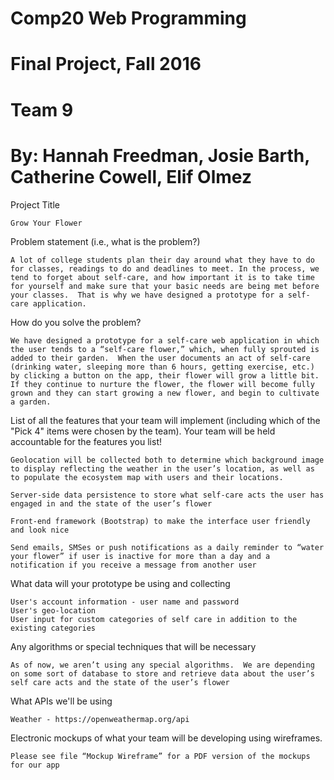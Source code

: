 # Comp20 Web Programming 
# Final Project, Fall 2016
# Team 9
# By: Hannah Freedman, Josie Barth, Catherine Cowell, Elif Olmez

Project Title

    Grow Your Flower 

Problem statement (i.e., what is the problem?)

    A lot of college students plan their day around what they have to do for classes, readings to do and deadlines to meet. In the process, we tend to forget about self-care, and how important it is to take time for yourself and make sure that your basic needs are being met before your classes.  That is why we have designed a prototype for a self-care application.  

How do you solve the problem? 

    We have designed a prototype for a self-care web application in which the user tends to a “self-care flower,” which, when fully sprouted is added to their garden.  When the user documents an act of self-care (drinking water, sleeping more than 6 hours, getting exercise, etc.) by clicking a button on the app, their flower will grow a little bit. If they continue to nurture the flower, the flower will become fully grown and they can start growing a new flower, and begin to cultivate a garden.

List of all the features that your team will implement (including which of the "Pick 4" items were chosen by the team). Your team will be held accountable for the features you list!

    Geolocation will be collected both to determine which background image to display reflecting the weather in the user’s location, as well as to populate the ecosystem map with users and their locations. 

    Server-side data persistence to store what self-care acts the user has engaged in and the state of the user’s flower

    Front-end framework (Bootstrap) to make the interface user friendly and look nice

    Send emails, SMSes or push notifications as a daily reminder to “water your flower” if user is inactive for more than a day and a notification if you receive a message from another user

What data will your prototype be using and collecting

    User's account information - user name and password
    User's geo-location
    User input for custom categories of self care in addition to the existing categories


Any algorithms or special techniques that will be necessary

    As of now, we aren’t using any special algorithms.  We are depending on some sort of database to store and retrieve data about the user’s self care acts and the state of the user’s flower

What APIs we'll be using

    Weather - https://openweathermap.org/api

Electronic mockups of what your team will be developing using wireframes.

    Please see file “Mockup Wireframe” for a PDF version of the mockups for our app
